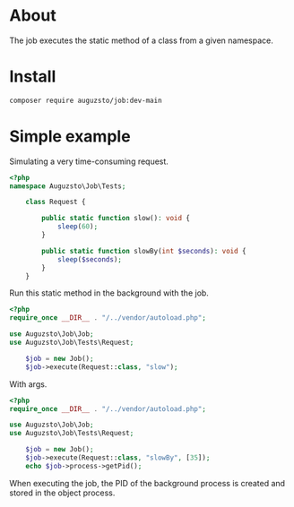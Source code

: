 # About
The job executes the static method of a class from a given namespace.

# Install
```sh
composer require auguzsto/job:dev-main
```

# Simple example
Simulating a very time-consuming request.
```php
<?php
namespace Auguzsto\Job\Tests;

    class Request {

        public static function slow(): void {
            sleep(60);
        }

        public static function slowBy(int $seconds): void {
            sleep($seconds);
        }
    }
```
Run this static method in the background with the job.
```php
<?php
require_once __DIR__ . "/../vendor/autoload.php";

use Auguzsto\Job\Job;
use Auguzsto\Job\Tests\Request;

    $job = new Job();
    $job->execute(Request::class, "slow");
```

With args.
```php
<?php
require_once __DIR__ . "/../vendor/autoload.php";

use Auguzsto\Job\Job;
use Auguzsto\Job\Tests\Request;

    $job = new Job();
    $job->execute(Request::class, "slowBy", [35]);
    echo $job->process->getPid();
```
When executing the job, the PID of the background process is created and stored in the object process.